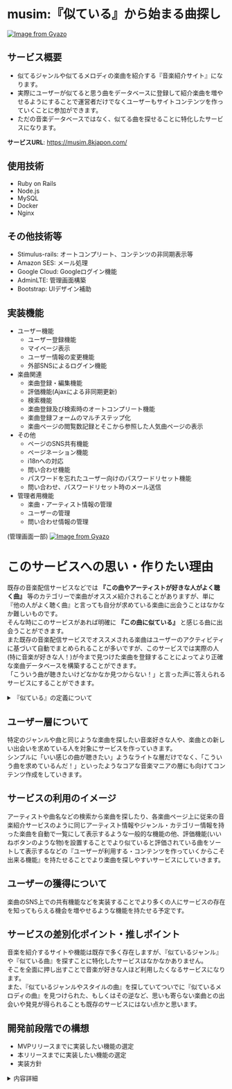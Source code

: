 # musim:『似ている』から始まる曲探し
[![Image from Gyazo](https://i.gyazo.com/79799672f852595a24a1177be4ac6a22.jpg)](https://gyazo.com/79799672f852595a24a1177be4ac6a22)

## サービス概要
- 似てるジャンルや似てるメロディの楽曲を紹介する『音楽紹介サイト』になります。
- 実際にユーザーが似てると思う曲をデータベースに登録して紹介楽曲を増やせるようにすることで運営者だけでなくユーザーもサイトコンテンツを作っていくことに参加ができます。
- ただの音楽データベースではなく、似てる曲を探せることに特化したサービスになります。

**サービスURL**: https://musim.8kjapon.com/

## 使用技術
- Ruby on Rails
- Node.js
- MySQL
- Docker
- Nginx

## その他技術等
- Stimulus-rails: オートコンプリート、コンテンツの非同期表示等
- Amazon SES: メール処理
- Google Cloud: Googleログイン機能
- AdminLTE: 管理画面構築
- Bootstrap: UIデザイン補助

## 実装機能
- ユーザー機能
  - ユーザー登録機能
  - マイページ表示
  - ユーザー情報の変更機能
  - 外部SNSによるログイン機能
- 楽曲関連 
  - 楽曲登録・編集機能
  - 評価機能(Ajaxによる非同期更新)
  - 検索機能
  - 楽曲登録及び検索時のオートコンプリート機能
  - 楽曲登録フォームのマルチステップ化
  - 楽曲ページの閲覧数記録とそこから参照した人気曲ページの表示
- その他
  - ページのSNS共有機能
  - ページネーション機能
  - i18nへの対応
  - 問い合わせ機能
  - パスワードを忘れたユーザー向けのパスワードリセット機能
  - 問い合わせ、パスワードリセット時のメール送信
- 管理者用機能
  - 楽曲・アーティスト情報の管理
  - ユーザーの管理
  - 問い合わせ情報の管理

(管理画面一部)
[![Image from Gyazo](https://i.gyazo.com/8c0baa52ace77c583e94f56525d6d586.jpg)](https://gyazo.com/8c0baa52ace77c583e94f56525d6d586)

# このサービスへの思い・作りたい理由
既存の音楽配信サービスなどでは __『この曲やアーティストが好きな人がよく聴く曲』__ 等のカテゴリーで楽曲がオススメ紹介されることがありますが、単に『他の人がよく聴く曲』と言っても自分が求めている楽曲に出会うことはなかなか難しいものです。<br>
そんな時にこのサービスがあれば明確に __『この曲に似ている』__ と感じる曲に出会うことができます。<br>
また既存の音楽配信サービスでオススメされる楽曲はユーザーのアクティビティに基づいて自動でまとめられることが多いですが、このサービスでは実際の人(特に音楽が好きな人！)が今まで見つけた楽曲を登録することによってより正確な楽曲データベースを構築することができます。<br>
「こういう曲が聴きたいけどなかなか見つからない！」と言った声に答えられるサービスにすることができます。

<details><summary>『似ている』の定義について</summary>

大雑把に似ていると判断できる材料として音楽のジャンルというものがあります。<br>
よく聞くものであればロック、バラード、ヒップホップなどがそちらに該当します。<br>
ただしひとえにロックと言っても使う楽器、音のエフェクトの使い方、ボーカルの歌い方にいたるまで細かい違いがあります。<br>
そういった使っている楽器や音色が共通している、ボーカルのスタイルが似ていると言った部分を『曲が似ている』と判断します。<br>
またジャンルや使用している楽器などを問わず「メロディ部分が似ているな」と感じる曲も多く存在します。<br>
こちらはジャンル等とは打って変わって『メロディが似ている曲』から曲探しをすることで既存のサービスのオススメやカテゴライズ機能だけでは出会えない曲やジャンルと出会うことができます。<br>
『似ている』とは少し変わってしまいますが、ある楽曲が別ジャンルアレンジやリミックスされることで『原曲とは違った印象が得られ、同じメロディを通して違う音楽体験が得られる』ことがありますがそのような体験が近いかと思われます。<br>
本来こういった曲を探す場合は『とにかく多くの曲を聴く』、『SNSやネット上の口コミなどで似ているという声を探す』などの手順を踏む必要がありますが、本サービスがあることによりそれらのプロセスを大幅に簡略化することができます。<br>
また、「この曲のメロディなんかどこかで聴いたことがあるんだよな…でも思い出せない…」といったようなモヤモヤがある場合に本サービスを活用することで日常の些細な疑問の問題解決のツールとしても利用することができます。<br>
これらの経験や意見はこれまでの自分自身の音楽体験から得られたものも多く含まれている為、『もっとこういう機能が欲しい！』、『こういうUIであれば音楽探しがしやすい！」』と言ったような具体的な機能案などが連想しやすく、実際のユーザーの気持ちもより感じやすいと思い、ぜひこういったサービスを作りたいと考えました。

</details>

## ユーザー層について
特定のジャンルや曲と同じような楽曲を探したい音楽好きな人や、楽曲との新しい出会いを求めている人を対象にサービスを作っていきます。<br>
シンプルに「いい感じの曲が聴きたい」ようなライトな層だけでなく、「こういう曲を求めているんだ！」といったようなコアな音楽マニアの層にも向けてコンテンツ作成をしていきます。

## サービスの利用のイメージ
アーティストや曲名などの検索から楽曲を探したり、各楽曲ページ上に従来の音楽紹介サービスのように同じアーティスト情報やジャンル・カテゴリー情報を持った楽曲を自動で一覧にして表示するような一般的な機能の他、評価機能(いいねボタンのような物)を設置することでより似ていると評価されている曲をソートして表示するなどの『ユーザーが利用する・コンテンツを作っていくからこそ出来る機能』を持たせることでより楽曲を探しやすいサービスにしていきます。

## ユーザーの獲得について
楽曲のSNS上での共有機能などを実装することでより多くの人にサービスの存在を知ってもらえる機会を増やせるような機能を持たせる予定です。

## サービスの差別化ポイント・推しポイント
音楽を紹介するサイトや機能は既存で多く存在しますが、『似ているジャンル』や『似ている曲』を探すことに特化したサービスはなかなかありません。<br>
そこを全面に押し出すことで音楽が好きな人ほど利用したくなるサービスになります。<br>
また、『似ているジャンルやスタイルの曲』を探していてついでに『似ているメロディの曲』を見つけられた、もしくはその逆など、思いも寄らない楽曲との出会いや発見が得られることも既存のサービスにはない点かと思います。

## 開発前段階での構想
- MVPリリースまでに実装したい機能の選定
- 本リリースまでに実装したい機能の選定
- 実装方針
<details><summary>内容詳細</summary>

## 機能候補
### MVPリリースまでに実装したい機能
- ユーザー登録機能
- アーティストや曲名などで行える検索機能
- アーティストやジャンル等を用いたカテゴライズ機能
- 各楽曲ごとに似ている楽曲・ジャンルをそれぞれ一覧にして紹介する機能
- 似ている楽曲・ジャンルを実際に利用するユーザーがデータベースに追加・編集をすることができる機能

### 本リリースまでに実装したい機能
- 評価機能を用いた自動のソート・ランキング機能
- ユーザーのマイページ
  - マイページ上からユーザーが登録した楽曲、評価した楽曲の一覧を確認出来る機能
  - マイページ上からユーザーアイコンやその他プロフィール内容を変更・設定できる機能
  - マイページ上からメールアドレス・パスワードを変更する機能
  - 他Webサービスのアカウントを使用したアカウント作成・ログイン機能
- 検索機能のマルチ検索対応やオートコンプリート機能の実装

## 機能の実装方針予定
- 各曲に対してそれぞれ『ジャンルや音楽スタイルが似ている』、『メロディが似ている』、『サンプリングされている(もしくは同じサンプリング音源が使用されている)』というカテゴリーごとに他の曲と紐づけ出来るようにし、一覧として表示する
- RailsのActiveRecordを用いた楽曲データベースの管理
- i18nに対応させ、将来性を見据えた多言語化への対応
- sorcery等のGemを利用したユーザー機能実装の簡略化
- ajax化することでよりスムーズなサービスの利用体験の実現

## 画面遷移図
MVPリリースまでに必要な最低限の機能を遷移図にしています。<br>
https://www.figma.com/design/3bjsOa8nyyGksM4QTVnIXz/240930_similar-songs?node-id=1-2&t=I00VkG1r1UnokXIS-1

## ER図
MVPリリースまでに必要な最低限の機能のER図になります。
[![Image from Gyazo](https://i.gyazo.com/30d1064d7d70e8f4ec5ec51eaaf3afc2.png)](https://gyazo.com/30d1064d7d70e8f4ec5ec51eaaf3afc2)
### 各テーブルについて
- users: ユーザーの基本データを格納
- songs: 各曲の基本データを格納
- artists: 各アーティストの基本データを格納
- song_artists: 各曲とアーティストを紐づけ
- song_pairs: 似てる曲同士を紐づけ
- similarity_categories: 『メロディー』、『ジャンル・スタイル』、『サンプリング』のそれぞれのカテゴリーを格納 *1

*1 今後カテゴリーが増えることを考え、enum等で扱えるステータスとしてではなく拡張性のある外部テーブルとして分離。

</details>